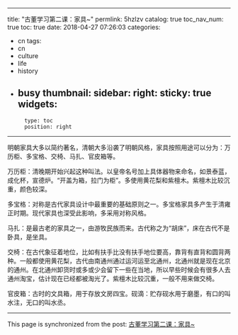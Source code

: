 
---
title: "古董学习第二课：家具~"
permlink: 5hzlzv
catalog: true
toc_nav_num: true
toc: true
date: 2018-04-27 07:26:03
categories:
- cn
tags:
- cn
- culture
- life
- history
- busy
thumbnail: 
sidebar:
    right:
        sticky: true
widgets:
    -
        type: toc
        position: right
---


明朝家具大多以简约著名，清朝大多沿袭了明朝风格，家具按照用途可以分为：万历柜、多宝格、交椅、马扎、官皮箱等。

万历柜：清晚期开始兴起这种叫法。以皇帝名号加上具体器物来命名，如景泰蓝，成化杯，宣德炉。“开盖为箱，拉门为柜”。多使用黄花梨和紫檀木。紫檀木比较沉重，颜色较深。

多宝格：对称是古代家具设计中最重要的基础原则之一。多宝格家具多产生于清雍正时期。现代家具也深受此影响，多采用对称风格。

马扎：是最古老的家具之一，由游牧民族而来。古代称之为“胡床”，床在古代不是卧具，是坐具。

交椅：在古代象征着地位，比如有扶手比没有扶手地位要高，靠背有直背和圆背两种。一般都使用黄花梨，古代由南通州通过运河运至北通州，北通州就是现在北京的通州。在北通州卸货时或多或少会留下一些在当地，所以早些时候会有很多人去通州淘宝，估计现在已经都被淘光了。紫檀木比较沉重，一般不用来做交椅。

官皮箱：古时的文具箱，用于存放文房四宝。砚滴：贮存砚水用于磨墨，有口的叫水注，无口的叫水丞。

- - -

This page is synchronized from the post: [古董学习第二课：家具~](https://steemit.com/@andrewma/5hzlzv)
